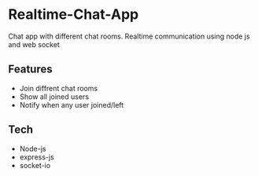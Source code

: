 # Realtime-Chat-App
Chat app with different chat rooms. Realtime communication using node js and web socket

<h2 class="code-line" data-line-start=2 data-line-end=3 ><a id="Features_2"></a>Features</h2>
<ul>
<li class="has-line-data" data-line-start="4" data-line-end="5">Join diffrent chat rooms</li>
<li class="has-line-data" data-line-start="6" data-line-end="7">Show all joined users</li>
<li class="has-line-data" data-line-start="5" data-line-end="6">Notify when any user joined/left</li>
</ul>

## Tech
- Node-js
- express-js
- socket-io
